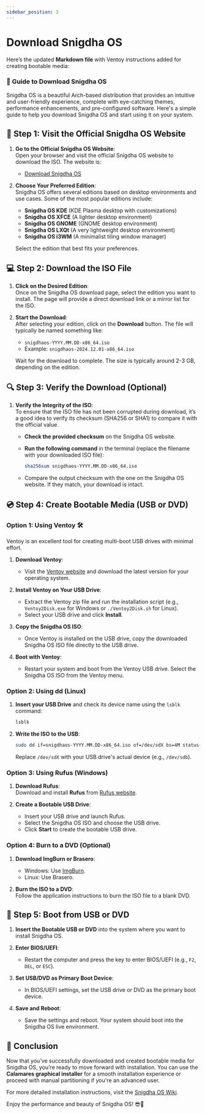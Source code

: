 ```yaml
---
sidebar_position: 3
---
```

# Download Snigdha OS

Here’s the updated **Markdown file** with Ventoy instructions added for creating bootable media:  


### 🌟 **Guide to Download Snigdha OS**

Snigdha OS is a beautiful Arch-based distribution that provides an intuitive and user-friendly experience, complete with eye-catching themes, performance enhancements, and pre-configured software. Here's a simple guide to help you download Snigdha OS and start using it on your system.



## 🔽 **Step 1: Visit the Official Snigdha OS Website**

1. **Go to the Official Snigdha OS Website**:  
   Open your browser and visit the official Snigdha OS website to download the ISO. The website is:
   - [Download Snigdha OS](https://snigdhaos.org/downloads.html)

2. **Choose Your Preferred Edition**:  
   Snigdha OS offers several editions based on desktop environments and use cases. Some of the most popular editions include:
   - **Snigdha OS KDE** (KDE Plasma desktop with customizations)
   - **Snigdha OS XFCE** (A lighter desktop environment)
   - **Snigdha OS GNOME** (GNOME desktop environment)
   - **Snigdha OS LXQt** (A very lightweight desktop environment)
   - **Snigdha OS i3WM** (A minimalist tiling window manager)

   Select the edition that best fits your preferences.



## 💻 **Step 2: Download the ISO File**

1. **Click on the Desired Edition**:  
   Once on the Snigdha OS download page, select the edition you want to install. The page will provide a direct download link or a mirror list for the ISO.

2. **Start the Download**:  
   After selecting your edition, click on the **Download** button. The file will typically be named something like:
   - `snigdhaos-YYYY.MM.DD-x86_64.iso`
   - Example: `snigdhaos-2024.12.01-x86_64.iso`

   Wait for the download to complete. The size is typically around 2-3 GB, depending on the edition.



## 🔍 **Step 3: Verify the Download (Optional)**

1. **Verify the Integrity of the ISO**:  
   To ensure that the ISO file has not been corrupted during download, it’s a good idea to verify its checksum (SHA256 or SHA1) to compare it with the official value.

   - **Check the provided checksum** on the Snigdha OS website.
   - **Run the following command** in the terminal (replace the filename with your downloaded ISO file):

     ```bash
     sha256sum snigdhaos-YYYY.MM.DD-x86_64.iso
     ```

   - Compare the output checksum with the one on the Snigdha OS website. If they match, your download is intact.



## 💿 **Step 4: Create Bootable Media (USB or DVD)**

### Option 1: Using Ventoy 🛠️

Ventoy is an excellent tool for creating multi-boot USB drives with minimal effort.  

1. **Download Ventoy**:  
   - Visit the [Ventoy website](https://www.ventoy.net/) and download the latest version for your operating system.

2. **Install Ventoy on Your USB Drive**:  
   - Extract the Ventoy zip file and run the installation script (e.g., `Ventoy2Disk.exe` for Windows or `./Ventoy2Disk.sh` for Linux).
   - Select your USB drive and click **Install**.

3. **Copy the Snigdha OS ISO**:  
   - Once Ventoy is installed on the USB drive, copy the downloaded Snigdha OS ISO file directly to the USB drive.

4. **Boot with Ventoy**:  
   - Restart your system and boot from the Ventoy USB drive. Select the Snigdha OS ISO from the Ventoy menu.



### Option 2: Using dd (Linux)

1. **Insert your USB Drive** and check its device name using the `lsblk` command:
   ```bash
   lsblk
   ```

2. **Write the ISO to the USB**:
   ```bash
   sudo dd if=snigdhaos-YYYY.MM.DD-x86_64.iso of=/dev/sdX bs=4M status=progress oflag=sync
   ```
   Replace `/dev/sdX` with your USB drive's actual device (e.g., `/dev/sdb`).



### Option 3: Using Rufus (Windows)

1. **Download Rufus**:  
   Download and install **Rufus** from [Rufus website](https://rufus.ie/).

2. **Create a Bootable USB Drive**:  
   - Insert your USB drive and launch Rufus.
   - Select the Snigdha OS ISO and choose the USB drive.
   - Click **Start** to create the bootable USB drive.



### Option 4: Burn to a DVD (Optional)

1. **Download ImgBurn or Brasero**:  
   - Windows: Use [ImgBurn](https://www.imgburn.com/).
   - Linux: Use Brasero.

2. **Burn the ISO to a DVD**:  
   Follow the application instructions to burn the ISO file to a blank DVD.



## 🚀 **Step 5: Boot from USB or DVD**

1. **Insert the Bootable USB or DVD** into the system where you want to install Snigdha OS.

2. **Enter BIOS/UEFI**:
   - Restart the computer and press the key to enter BIOS/UEFI (e.g., `F2`, `DEL`, or `ESC`).

3. **Set USB/DVD as Primary Boot Device**:
   - In BIOS/UEFI settings, set the USB drive or DVD as the primary boot device.

4. **Save and Reboot**:
   - Save the settings and reboot. Your system should boot into the Snigdha OS live environment.



## 🏁 **Conclusion**

Now that you’ve successfully downloaded and created bootable media for Snigdha OS, you’re ready to move forward with installation. You can use the **Calamares graphical installer** for a smooth installation experience or proceed with manual partitioning if you're an advanced user.  

For more detailed installation instructions, visit the [Snigdha OS Wiki](https://wiki.snigdhaos.org/).  

Enjoy the performance and beauty of Snigdha OS! 😎🚀  